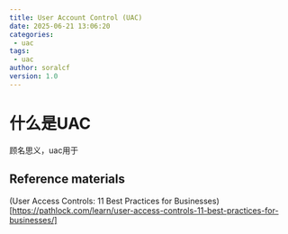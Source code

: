 ```yaml
---
title: User Account Control (UAC)
date: 2025-06-21 13:06:20
categories:
 - uac
tags:
 - uac
author: soralcf
version: 1.0
---
```


# 什么是UAC

顾名思义，uac用于



## Reference materials

(User Access Controls: 11 Best Practices for Businesses)[https://pathlock.com/learn/user-access-controls-11-best-practices-for-businesses/]